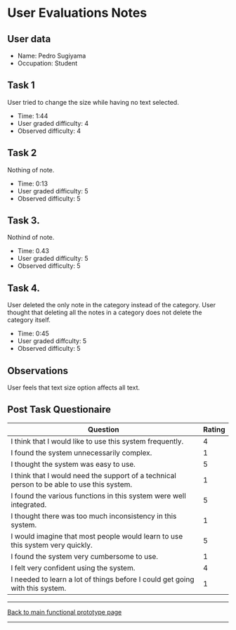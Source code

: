 # User Evaluations Notes

## User data

- Name: Pedro Sugiyama
- Occupation: Student

## Task 1

User tried to change the size while having no text selected.

- Time: 1:44
- User graded difficulty: 4
- Observed difficulty: 4

## Task 2

Nothing of note.

- Time: 0:13
- User graded difficulty: 5
- Observed difficulty: 5

## Task 3.

Nothind of note.

- Time: 0.43
- User graded difficulty: 5
- Observed difficulty: 5

## Task 4.

User deleted the only note in the category instead of the category.
User thought that deleting all the notes in a category does not delete the category itself.

- Time: 0:45
- User graded diffculty: 5
- Observed difficulty: 5

## Observations

User feels that text size option affects all text.

## Post Task Questionaire

| Question                                                                                   | Rating |
| ------------------------------------------------------------------------------------------ | ------ |
| I think that I would like to use this system frequently.                                   | 4      |
| I found the system unnecessarily complex.                                                  | 1      |
| I thought the system was easy to use.                                                      | 5      |
| I think that I would need the support of a technical person to be able to use this system. | 1      |
| I found the various functions in this system were well integrated.                         | 5      |
| I thought there was too much inconsistency in this system.                                 | 1      |
| I would imagine that most people would learn to use this system very quickly.              | 5      |
| I found the system very cumbersome to use.                                                 | 1      |
| I felt very confident using the system.                                                    | 4      |
| I needed to learn a lot of things before I could get going with this system.               | 1      |

---
[Back to main functional prototype page](../e_stage_4_functional_prototype_and_evaluation.md)

---
